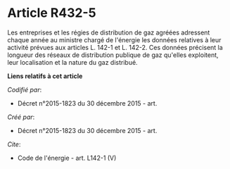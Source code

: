 # Article R432-5

Les entreprises et les régies de distribution de gaz agréées adressent chaque année au ministre chargé de l'énergie les
données relatives à leur activité prévues aux articles L. 142-1 et L. 142-2. Ces données précisent la longueur des réseaux de
distribution publique de gaz qu'elles exploitent, leur localisation et la nature du gaz distribué.

**Liens relatifs à cet article**

_Codifié par_:

  - Décret n°2015-1823 du 30 décembre 2015 - art.

_Créé par_:

  - Décret n°2015-1823 du 30 décembre 2015 - art.

_Cite_:

  - Code de l'énergie - art. L142-1 (V)
